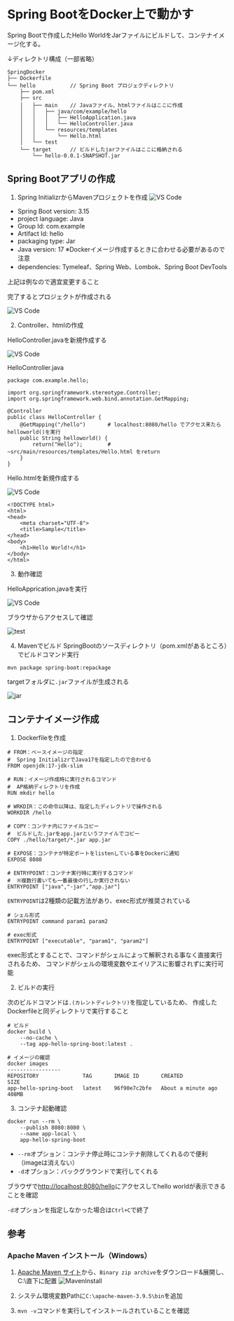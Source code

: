 # Spring BootをDocker上で動かす

Spring Bootで作成したHello WorldをJarファイルにビルドして、コンテナイメージ化する。

↓ディレクトリ構成（一部省略）
```
SpringDocker
├── Dockerfile
└── hello           // Spring Boot プロジェクディレクトリ
    ├── pom.xml
    ├── src
    │   ├── main    // Javaファイル、htmlファイルはここに作成
    │   │   ├── java/com/example/hello
    │   │   │   ├── HelloApplication.java
    │   │   │   └── HelloController.java
    │   │   └── resources/templates
    │   │       └── Hello.html
    │   └── test
    └── target      // ビルドしたjarファイルはここに格納される
        └── hello-0.0.1-SNAPSHOT.jar
```

## Spring Bootアプリの作成
1. Spring InitializrからMavenプロジェクトを作成
![VS Code](_static/SpringOnDocker/1_init.png)

- Spring Boot version: 3.15
- project language: Java
- Group Id: com.example
- Artifact Id: hello
- packaging type: Jar
- Java version: 17  ※Dockerイメージ作成するときに合わせる必要があるので注意
- dependencies: Tymeleaf、Spring Web、Lombok、Spring Boot DevTools

上記は例なので適宜変更すること

完了するとプロジェクトが作成される

![VS Code](_static/SpringOnDocker/2_init.png)

2. Controller、htmlの作成

HelloController.javaを新規作成する

![VS Code](_static/SpringOnDocker/3_controller.png)

HelloController.java
```
package com.example.hello;

import org.springframework.stereotype.Controller;
import org.springframework.web.bind.annotation.GetMapping;

@Controller
public class HelloController {
    @GetMapping("/hello")       # localhost:8080/hello でアクセス来たらhelloworld()を実行
    public String helloworld() {
        return("Hello");        # ~src/main/resources/templates/Hello.html をreturn
    }
}
```

Hello.htmlを新規作成する

![VS Code](_static/SpringOnDocker/4_html.png)

```
<!DOCTYPE html>
<html>
<head>
    <meta charset="UTF-8">
    <title>Sample</title>
</head>
<body>
    <h1>Hello World!</h1>
</body>
</html>
```

3. 動作確認

HelloApprication.javaを実行

![VS Code](_static/SpringOnDocker/5_test.png)

ブラウザからアクセスして確認

![test](_static/SpringOnDocker/6_test.png)

4. Mavenでビルド
SpringBootのソースディレクトリ（pom.xmlがあるところ）でビルドコマンド実行
```
mvn package spring-boot:repackage
```

targetフォルダに`.jar`ファイルが生成される

![jar](_static/SpringOnDocker/7_jar.png)


## コンテナイメージ作成
1. Dockerfileを作成
```
# FROM：ベースイメージの指定
#  Spring InitializrでJava17を指定したので合わせる
FROM openjdk:17-jdk-slim

# RUN：イメージ作成時に実行されるコマンド
#  AP格納ディレクトリを作成
RUN mkdir hello

# WRKDIR：この命令以降は、指定したディレクトリで操作される
WORKDIR /hello

# COPY：コンテナ内にファイルコピー
#  ビルドした.jarをapp.jarというファイルでコピー
COPY ./hello/target/*.jar app.jar

# EXPOSE：コンテナが特定ポートをlistenしている事をDockerに通知
EXPOSE 8080

# ENTRYPOINT：コンテナ実行時に実行するコマンド
#  ※複数行書いても一番最後の行しか実行されない
ENTRYPOINT ["java","-jar","app.jar"]
```

`ENTRYPOINT`は2種類の記載方法があり、exec形式が推奨されている
```
# シェル形式
ENTRYPOINT command param1 param2

# exec形式
ENTRYPOINT ["executable", "param1", "param2"]
```
exec形式とすることで、コマンドがシェルによって解釈される事なく直接実行されるため、
コマンドがシェルの環境変数やエイリアスに影響されずに実行可能


2. ビルドの実行

次のビルドコマンドは`.(カレントディレクトリ)`を指定しているため、
作成したDockerfileと同ディレクトリで実行すること
```
# ビルド
docker build \
    --no-cache \
    --tag app-hello-spring-boot:latest .

# イメージの確認
docker images
-----------------
REPOSITORY              TAG       IMAGE ID       CREATED              SIZE
app-hello-spring-boot   latest    96f90e7c2bfe   About a minute ago   408MB
```

3. コンテナ起動確認
```
docker run --rm \
    --publish 8080:8080 \
    --name app-local \
    app-hello-spring-boot
```
- `--rm`オプション：コンテナ停止時にコンテナ削除してくれるので便利（imageは消えない）
- `-d`オプション：バックグラウンドで実行してくれる

ブラウザで[http://localhost:8080/hello](http://localhost:8080/hello)にアクセスしてhello worldが表示できることを確認

`-d`オプションを指定しなかった場合は`Ctrl+C`で終了


## 参考
### Apache Maven インストール（Windows）
1. [Apache Maven サイト](https://maven.apache.org/)から、`Binary zip archive`をダウンロード&展開し、C:\直下に配置
![MavenInstall](_static/SpringOnDocker/99_MavenInstall.png)

2. システム環境変数Pathに`C:\apache-maven-3.9.5\bin`を追加

3. `mvn -v`コマンドを実行してインストールされていることを確認